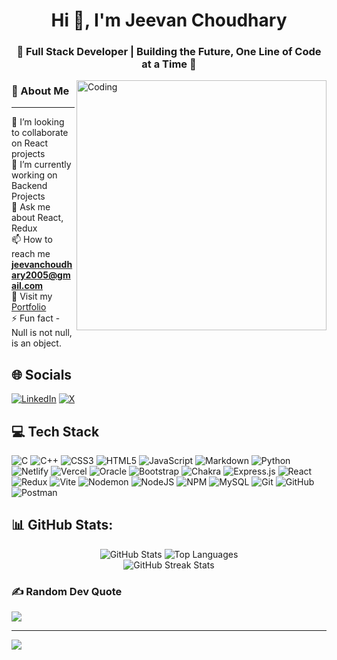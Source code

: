 <h1 align="center">Hi 👋, I'm Jeevan Choudhary</h1>
<h3 align="center">🌟 Full Stack Developer | Building the Future, One Line of Code at a Time 🌟</h3>

<img align="right" alt="Coding" width="400" src="https://github.com/user-attachments/assets/0b2fba01-1140-4e2a-b7bd-d8dfc0570137">

### 💫 About Me
<hr>

👯 I’m looking to collaborate on React projects<br>🌱 I’m currently working on Backend Projects<br>💬 Ask me about React, Redux<br>📫 How to reach me **jeevanchoudhary2005@gmail.com** <br>🔭 Visit my [Portfolio](https://g1-choudhary.vercel.app)<br>⚡ Fun fact - Null is not null, is an object.


## 🌐 Socials
[![LinkedIn](https://img.shields.io/badge/LinkedIn-%230077B5.svg?logo=linkedin&logoColor=white)](https://linkedin.com/in/jeevan27/) 
[![X](https://img.shields.io/badge/X-black.svg?logo=X&logoColor=white)](https://x.com/Jeevan_Ch27) 

## 💻 Tech Stack
![C](https://img.shields.io/badge/c-%2300599C.svg?style=flat&logo=c&logoColor=white) ![C++](https://img.shields.io/badge/c++-%2300599C.svg?style=flat&logo=c%2B%2B&logoColor=white) ![CSS3](https://img.shields.io/badge/css3-%231572B6.svg?style=flat&logo=css3&logoColor=white) ![HTML5](https://img.shields.io/badge/html5-%23E34F26.svg?style=flat&logo=html5&logoColor=white) ![JavaScript](https://img.shields.io/badge/javascript-%23323330.svg?style=flat&logo=javascript&logoColor=%23F7DF1E) ![Markdown](https://img.shields.io/badge/markdown-%23000000.svg?style=flat&logo=markdown&logoColor=white) ![Python](https://img.shields.io/badge/python-3670A0?style=flat&logo=python&logoColor=ffdd54) ![Netlify](https://img.shields.io/badge/netlify-%23000000.svg?style=flat&logo=netlify&logoColor=#00C7B7) ![Vercel](https://img.shields.io/badge/vercel-%23000000.svg?style=flat&logo=vercel&logoColor=white) ![Oracle](https://img.shields.io/badge/Oracle-F80000?style=flat&logo=oracle&logoColor=white) ![Bootstrap](https://img.shields.io/badge/bootstrap-%238511FA.svg?style=flat&logo=bootstrap&logoColor=white) ![Chakra](https://img.shields.io/badge/chakra-%234ED1C5.svg?style=flat&logo=chakraui&logoColor=white) ![Express.js](https://img.shields.io/badge/express.js-%23404d59.svg?style=flat&logo=express&logoColor=%2361DAFB) ![React](https://img.shields.io/badge/react-%2320232a.svg?style=flat&logo=react&logoColor=%2361DAFB) ![Redux](https://img.shields.io/badge/redux-%23593d88.svg?style=flat&logo=redux&logoColor=white) ![Vite](https://img.shields.io/badge/vite-%23646CFF.svg?style=flat&logo=vite&logoColor=white) ![Nodemon](https://img.shields.io/badge/NODEMON-%23323330.svg?style=flat&logo=nodemon&logoColor=%BBDEAD) ![NodeJS](https://img.shields.io/badge/node.js-6DA55F?style=flat&logo=node.js&logoColor=white) ![NPM](https://img.shields.io/badge/NPM-%23CB3837.svg?style=flat&logo=npm&logoColor=white) ![MySQL](https://img.shields.io/badge/mysql-4479A1.svg?style=flat&logo=mysql&logoColor=white) ![Git](https://img.shields.io/badge/git-%23F05033.svg?style=flat&logo=git&logoColor=white) ![GitHub](https://img.shields.io/badge/github-%23121011.svg?style=flat&logo=github&logoColor=white) ![Postman](https://img.shields.io/badge/Postman-FF6C37?style=flat&logo=postman&logoColor=white)

## 📊 GitHub Stats:
<div align="center">
  <img src="https://github-readme-stats.vercel.app/api?username=jeevan-2005&theme=tokyonight&hide_border=false&include_all_commits=true" alt="GitHub Stats">
  <img src="https://github-readme-stats.vercel.app/api/top-langs/?username=jeevan-2005&theme=tokyonight&hide_border=false&include_all_commits=true&count_private=false&layout=compact" alt="Top Languages"><br/>
  <img src="https://github-readme-streak-stats.herokuapp.com/?user=jeevan-2005&theme=tokyonight&hide_border=false" alt="GitHub Streak Stats">
</div>

### ✍️ Random Dev Quote
![](https://quotes-github-readme.vercel.app/api?type=horizontal&theme=dark)

---
[![](https://visitcount.itsvg.in/api?id=jeevan-2005&icon=6&color=1)](https://visitcount.itsvg.in)
